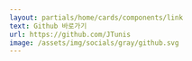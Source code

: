 ```yaml
---
layout: partials/home/cards/components/link
text: Github 바로가기
url: https://github.com/JTunis
image: /assets/img/socials/gray/github.svg
---
```

